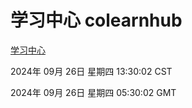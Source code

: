 # 学习中心 colearnhub
[学习中心](http://219.139.198.207:56308/colearnhub/)

2024年 09月 26日 星期四 13:30:02 CST

2024年 09月 26日 星期四 05:30:02 GMT
